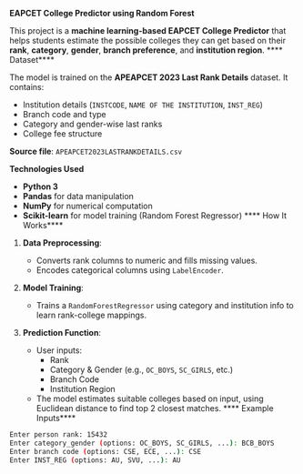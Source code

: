 
****EAPCET College Predictor using Random Forest****

This project is a **machine learning-based EAPCET College Predictor** that helps students estimate the possible colleges they can get based on their **rank**, **category**, **gender**, **branch preference**, and **institution region**.
**** Dataset****

The model is trained on the **APEAPCET 2023 Last Rank Details** dataset. It contains:

- Institution details (`INSTCODE`, `NAME OF THE INSTITUTION`, `INST_REG`)
- Branch code and type
- Category and gender-wise last ranks
- College fee structure

****Source file****: `APEAPCET2023LASTRANKDETAILS.csv`

****Technologies Used****

- **Python 3**
- **Pandas** for data manipulation
- **NumPy** for numerical computation
- **Scikit-learn** for model training (Random Forest Regressor)
**** How It Works****

1. **Data Preprocessing**:
   - Converts rank columns to numeric and fills missing values.
   - Encodes categorical columns using `LabelEncoder`.

2. **Model Training**:
   - Trains a `RandomForestRegressor` using category and institution info to learn rank-college mappings.

3. **Prediction Function**:
   - User inputs:
     - Rank
     - Category & Gender (e.g., `OC_BOYS`, `SC_GIRLS`, etc.)
     - Branch Code
     - Institution Region
   - The model estimates suitable colleges based on input, using Euclidean distance to find top 2 closest matches.
**** Example Inputs****

```bash
Enter person rank: 15432
Enter category_gender (options: OC_BOYS, SC_GIRLS, ...): BCB_BOYS
Enter branch code (options: CSE, ECE, ...): CSE
Enter INST_REG (options: AU, SVU, ...): AU
